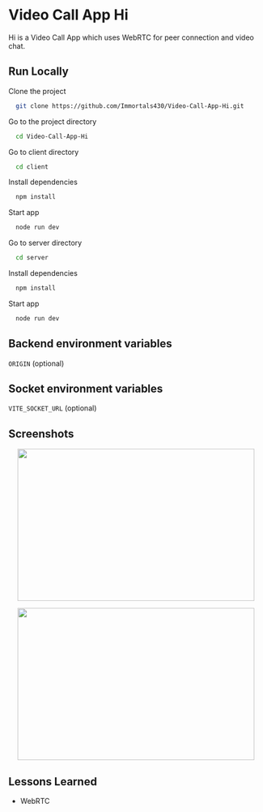 
# Video Call App Hi

Hi is a Video Call App which uses WebRTC for peer connection and video chat.


## Run Locally

Clone the project

```bash
  git clone https://github.com/Immortals430/Video-Call-App-Hi.git
```

Go to the project directory

```bash
  cd Video-Call-App-Hi
```


Go to client directory

```bash
  cd client
```

Install dependencies

```bash
  npm install
```

Start app

```bash
  node run dev
```

Go to server directory

```bash
  cd server
```

Install dependencies

```bash
  npm install
```


Start app

```bash
  node run dev
```



## Backend environment variables

`ORIGIN` (optional)

## Socket environment variables

`VITE_SOCKET_URL` (optional)



## Screenshots



<p align="center" >
<img src="https://github.com/user-attachments/assets/85f4bd7a-3fed-4d61-8148-6a260fb040e9" width="468" height="300" />
</p>


  
<p align="center">
<img src="https://github.com/user-attachments/assets/7afea8ce-e0d2-4624-a6da-93c0a6559ae9" width="468" height="300" />
</p>









## Lessons Learned

- WebRTC



